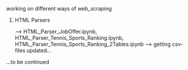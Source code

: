 working on different ways of web_scraping

1. HTML Parsers

    --> HTML_Parser_JobOffer.ipynb,
        HTML_Parser_Tennis_Sports_Ranking.ipynb, HTML_Parser_Tennis_Sports_Ranking_2Tables.ipynb
                       --> getting csv-files updated... 

...to be continued
